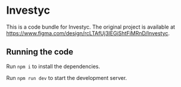 
  # Investyc

  This is a code bundle for Investyc. The original project is available at https://www.figma.com/design/rcLTAfUj3IEGiShtFiMRnD/Investyc.

  ## Running the code

  Run `npm i` to install the dependencies.

  Run `npm run dev` to start the development server.
  